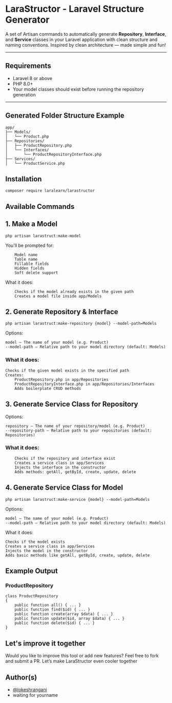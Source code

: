 # LaraStructor - Laravel Structure Generator

A set of Artisan commands to automatically generate **Repository**, **Interface**, and **Service** classes in your Laravel application with clean structure and naming conventions. Inspired by clean architecture — made simple and fun!

---

## Requirements

- Laravel 8 or above
- PHP 8.0+
- Your model classes should exist before running the repository generation

---

## Generated Folder Structure Example

```text
app/
├── Models/
│   └── Product.php
├── Repositories/
│   ├── ProductRepository.php
│   └── Interfaces/
│       └── ProductRepositoryInterface.php
├── Services/
│   └── ProductService.php
```

## Installation

```
composer require laralearn/larastructor
```

## Available Commands

## 1. Make a Model

```
php artisan larastruct:make-model
```

You'll be prompted for:

```
    Model name
    Table name
    Fillable fields
    Hidden fields
    Soft delete support
```

What it does:

```
    Checks if the model already exists in the given path
    Creates a model file inside app/Models
```

## 2. Generate Repository & Interface

```
php artisan larastruct:make-repository {model} --model-path=Models
```

Options:

```
model – The name of your model (e.g. Product)
--model-path – Relative path to your model directory (default: Models)
```

### What it does:

```
Checks if the given model exists in the specified path
Creates:
    ProductRepository.php in app/Repositories
    ProductRepositoryInterface.php in app/Repositories/Interfaces
    Adds boilerplate CRUD methods
```

## 3. Generate Service Class for Repository

Options:

```
repository – The name of your repository/model (e.g. Product)
--repository-path – Relative path to your repositories (default: Repositories)
```

### What it does:

```
    Checks if the repository and interface exist
    Creates a service class in app/Services
    Injects the interface in the constructor
    Adds methods: getAll, getById, create, update, delete
```

## 4. Generate Service Class for Model

```
php artisan larastruct:make-service {model} --model-path=Models
```

Options:

```
model – The name of your model (e.g. Product)
--model-path – Relative path to your model directory (default: Models)
```

What it does:

```
Checks if the model exists
Creates a service class in app/Services
Injects the model in the constructor
Adds basic methods like getAll, getById, create, update, delete
```

## Example Output

### ProductRepository

```code
class ProductRepository
{
    public function all() { ... }
    public function find($id) { ... }
    public function create(array $data) { ... }
    public function update($id, array $data) { ... }
    public function delete($id) { ... }
}

```

## Let's improve it together 

Would you like to improve this tool or add new features?
Feel free to fork and submit a PR. Let’s make LaraStructor even cooler together

## Author(s)

- [@lokeshrangani](https://www.github.com/lokeshrangani)
- waiting for yourname
